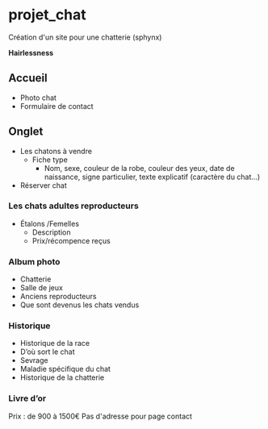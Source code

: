 # projet_chat
Création d'un site pour une chatterie (sphynx)

**Hairlessness**

## Accueil 
* Photo chat 
* Formulaire de contact 

## Onglet

* Les chatons à vendre 
  * Fiche type 
    * Nom, sexe, couleur de la robe, couleur des yeux, date de naissance, signe particulier, texte explicatif (caractère du chat…) 
* Réserver chat

### Les chats adultes reproducteurs
* Étalons /Femelles 
  * Description
  * Prix/récompence reçus 

### Album photo 
* Chatterie
* Salle de jeux 
* Anciens reproducteurs
* Que sont devenus les chats vendus

### Historique 
*	Historique de la race
  * D’où sort le chat
  * Sevrage 
* Maladie spécifique du chat
* Historique de la chatterie

### Livre d’or 


Prix : de 900 à 1500€
Pas d'adresse pour page contact 
